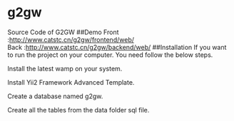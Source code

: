 # g2gw
Source Code of G2GW
##Demo
Front :http://www.catstc.cn/g2gw/frontend/web/  
Back  :http://www.catstc.cn/g2gw/backend/web/
##Installation
If you want to run the project on your computer. You need follow the below steps.  

Install the latest wamp on your system.  

Install Yii2 Framework Advanced Template.  

Create a database named g2gw.  

Create all the tables from the data folder sql file.  

